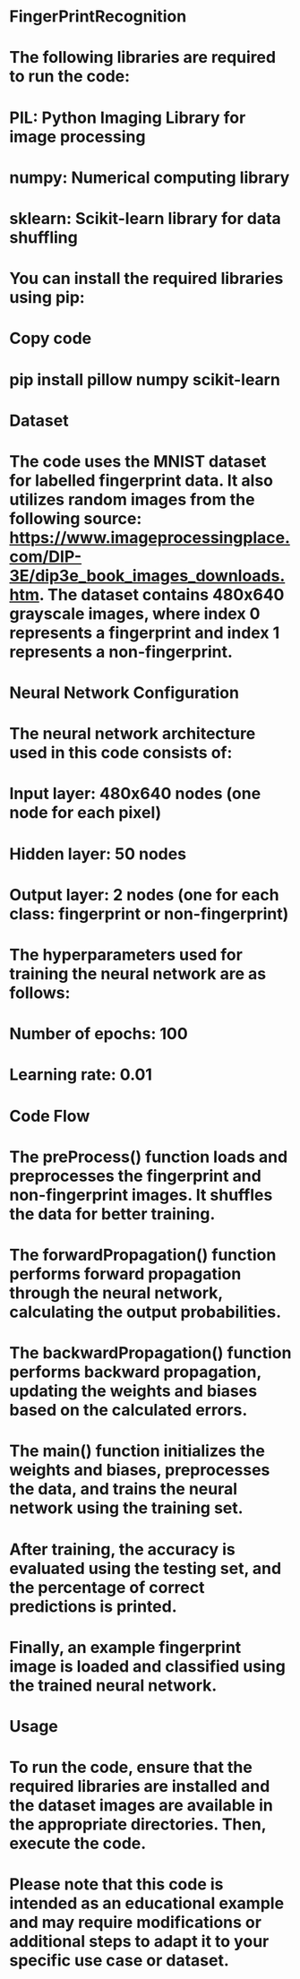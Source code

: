 # FingerPrintRecognition



# The following libraries are required to run the code:

# PIL: Python Imaging Library for image processing
# numpy: Numerical computing library
# sklearn: Scikit-learn library for data shuffling
# You can install the required libraries using pip:

# Copy code
# pip install pillow numpy scikit-learn

# Dataset
# The code uses the MNIST dataset for labelled fingerprint data. It also utilizes random images from the following source: https://www.imageprocessingplace.com/DIP-3E/dip3e_book_images_downloads.htm. The dataset contains 480x640 grayscale images, where index 0 represents a fingerprint and index 1 represents a non-fingerprint.

# Neural Network Configuration
# The neural network architecture used in this code consists of:

# Input layer: 480x640 nodes (one node for each pixel)
# Hidden layer: 50 nodes
# Output layer: 2 nodes (one for each class: fingerprint or non-fingerprint)
# The hyperparameters used for training the neural network are as follows:

# Number of epochs: 100
# Learning rate: 0.01
# Code Flow
# The preProcess() function loads and preprocesses the fingerprint and non-fingerprint images. It shuffles the data for better training.
# The forwardPropagation() function performs forward propagation through the neural network, calculating the output probabilities.
# The backwardPropagation() function performs backward propagation, updating the weights and biases based on the calculated errors.
# The main() function initializes the weights and biases, preprocesses the data, and trains the neural network using the training set.
# After training, the accuracy is evaluated using the testing set, and the percentage of correct predictions is printed.
# Finally, an example fingerprint image is loaded and classified using the trained neural network.
# Usage
# To run the code, ensure that the required libraries are installed and the dataset images are available in the appropriate directories. Then, execute the code.

# Please note that this code is intended as an educational example and may require modifications or additional steps to adapt it to your specific use case or dataset.
